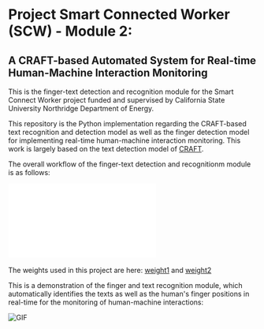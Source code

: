 # Project Smart Connected Worker (SCW) - Module 2: 
## A CRAFT-based Automated System for Real-time Human-Machine Interaction Monitoring
This is the finger-text detection and recognition module for the Smart Connect Worker project funded and supervised by California State University Northridge Department of Energy. 

This repository is the Python implementation regarding the CRAFT-based text recognition and detection model as well as the finger detection model for implementing real-time human-machine interaction monitoring. This work is largely based on the text detection model of [CRAFT](https://github.com/clovaai/CRAFT-pytorch).

The overall workflow of the finger-text detection and recognitionm module is as follows:

![screenshot](finger_detection.pdf)


The weights used in this project are here: [weight1](https://drive.google.com/file/d/1uPHybaMrCO0iIz_4RAL44vn4iVxdK1xC/view?usp=sharing) and [weight2](https://drive.google.com/file/d/1nn9LtvmkGrpOyMc9r9ZJYiJu6JEbwGB9/view?usp=sharing)

This is a demonstration of the finger and text recognition module, which automatically identifies the texts as well as the human's finger positions in real-time for the monitoring of human-machine interactions:

![GIF](finger_detection_demo.gif)
